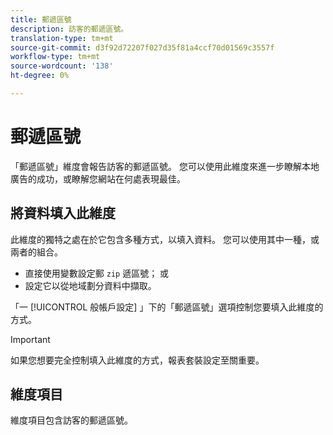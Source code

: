 ```yaml
---
title: 郵遞區號
description: 訪客的郵遞區號。
translation-type: tm+mt
source-git-commit: d3f92d72207f027d35f81a4ccf70d01569c3557f
workflow-type: tm+mt
source-wordcount: '138'
ht-degree: 0%

---
```



# 郵遞區號

「郵遞區號」維度會報告訪客的郵遞區號。 您可以使用此維度來進一步瞭解本地廣告的成功，或瞭解您網站在何處表現最佳。

## 將資料填入此維度

此維度的獨特之處在於它包含多種方式，以填入資料。 您可以使用其中一種，或兩者的組合。

* 直接使用變數設定郵 `zip` 遞區號； 或
* 設定它以從地域劃分資料中擷取。

「一 [!UICONTROL 般帳戶設定][](/help/admin/admin/general-acct-settings-admin.md) 」下的「郵遞區號」選項控制您要填入此維度的方式。

>[!IMPORTANT]
>
>如果您想要完全控制填入此維度的方式，報表套裝設定至關重要。

## 維度項目

維度項目包含訪客的郵遞區號。